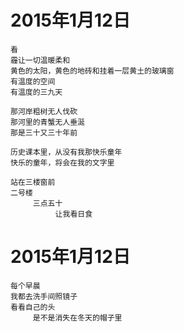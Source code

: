 
# 2015年1月12日

	看
	霾让一切温暖柔和
	黄色的太阳，黄色的地砖和挂着一层黄土的玻璃窗
	有温度的空间
	有温度的三九天
	
	那河岸粗树无人伐砍
	那河里的青蟹无人垂涎
	那是三十又三十年前
	
	历史课本里，从没有我那快乐童年
	快乐的童年，将会在我的文字里
	
	站在三楼窗前
	二号楼
	     三点五十
	          让我看日食

# 2015年1月12日

	每个早晨
	我都去洗手间照镜子
	看看自己的头
	     是不是消失在冬天的帽子里

